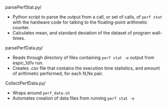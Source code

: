parsePerfStat.py/
- Python script to parse the output from a call, or set of calls, of `perf stat` with the hardware code for talking to the floating-point arithmetic counter.
- Calculates mean, and standard deviation of the dataset of program wall-times.

parsePerfData.py/
- Reads through directory of files containing `perf stat -e` output from espic_1d1v run.
- Creates .csv file that contains the execution time statistics, and amount of arithmetic performed, for each N,Nx pair.

CollectPerfData.py/
- Wraps around `perf_data.sh` 
- Automates creation of data files from running `perf stat -e`
